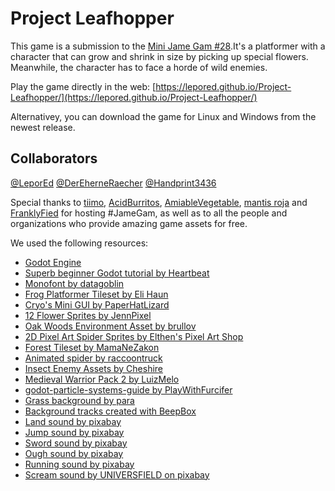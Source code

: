 # Project Leafhopper

This game is a submission to the [Mini Jame Gam #28](https://itch.io/jam/mini-jame-gam-28).It's a platformer with a character that can grow and shrink in size by picking up special flowers. Meanwhile, the character has to face a horde of wild enemies.

Play the game directly in the web: [https://lepored.github.io/Project-Leafhopper/](https://lepored.github.io/Project-Leafhopper/)

Alternativey, you can download the game for Linux and Windows from the newest release.

## Collaborators

[@LeporEd](https://github.com/LeporEd)
[@DerEherneRaecher](https://github.com/DerEherneRaecher)
[@Handprint3436](https://github.com/Handprint3436)

Special thanks to [tiimo](https://tiimo.itch.io/), [AcidBurritos](https://acidburritos.itch.io/), [AmiableVegetable](https://amiablevegetable.itch.io/), [mantis roja](https://raaiido.itch.io/) and [FranklyFied](https://franklyfied.itch.io/) for hosting #JameGam, as well as to all the people and organizations who provide amazing game assets for free.

We used the following resources:
- [Godot Engine](https://godotengine.org/)
- [Superb beginner Godot tutorial by Heartbeat](https://youtu.be/PjN9w_egTeA?feature=shared)
- [Monofont by datagoblin](https://datagoblin.itch.io/monogram)
- [Frog Platformer Tileset by Eli Haun](https://elihaun.itch.io/frog-platformer-tileset)
- [Cryo's Mini GUI by PaperHatLizard](https://paperhatlizard.itch.io/cryos-mini-gui)
- [12 Flower Sprites by JennPixel](https://jennpixel.itch.io/free-flower-pack-12-icons)
- [Oak Woods Environment Asset by brullov](https://brullov.itch.io/oak-woods)
- [2D Pixel Art Spider Sprites by Elthen's Pixel Art Shop](https://elthen.itch.io/2d-pixel-art-spider-sprites)
- [Forest Tileset by MamaNeZakon](https://mamanezakon.itch.io/forest-tileset)
- [Animated spider by raccoontruck](https://raccoontruck.itch.io/animated-spider-grabbing-and-eating-sprite-sheet)
- [Insect Enemy Assets by Cheshire](https://jeevo.itch.io/insect-enemies)
- [Medieval Warrior Pack 2 by LuizMelo](https://luizmelo.itch.io/medieval-warrior-pack-2)
- [godot-particle-systems-guide by PlayWithFurcifer](https://github.com/PlayWithFurcifer/godot-particle-systems-guide)
- [Grass background by para](https://opengameart.org/content/grass-blades-alpha-card-texture-side-view)
- [Background tracks created with BeepBox](https://www.beepbox.co)
- [Land sound by pixabay](https://pixabay.com/sound-effects/land2-43790/)
- [Jump sound by pixabay](https://pixabay.com/sound-effects/jumps-65494/)
- [Sword sound by pixabay](https://pixabay.com/sound-effects/sword-sound-2-36274/)
- [Ough sound by pixabay](https://pixabay.com/sound-effects/ough-47202/)
- [Running sound by pixabay](https://pixabay.com/sound-effects/running-on-gravel-42832/)
- [Scream sound by UNIVERSFIELD on pixabay](https://pixabay.com/sound-effects/man-scream-121085/)
